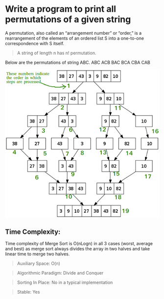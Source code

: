 # Write a program to print all permutations of a given string

A permutation, also called an “arrangement number” or “order,” is a rearrangement of the elements of an ordered list S into a one-to-one correspondence with S itself. 

> A string of length n has n! permutation.

Below are the permutations of string ABC.
ABC ACB BAC BCA CBA CAB



![alt text](https://github.com/jorgecasariego/Interview-Questions/blob/master/Merge%20Sort/Merge-Sort-Tutorial.png)



## Time Complexity:

Time complexity of Merge Sort is O(nLogn) in all 3 cases (worst, average and best) as merge sort always divides the array in two halves and take linear time to merge two halves.

  > Auxiliary Space: O(n)

  > Algorithmic Paradigm: Divide and Conquer

  > Sorting In Place: No in a typical implementation

  > Stable: Yes



